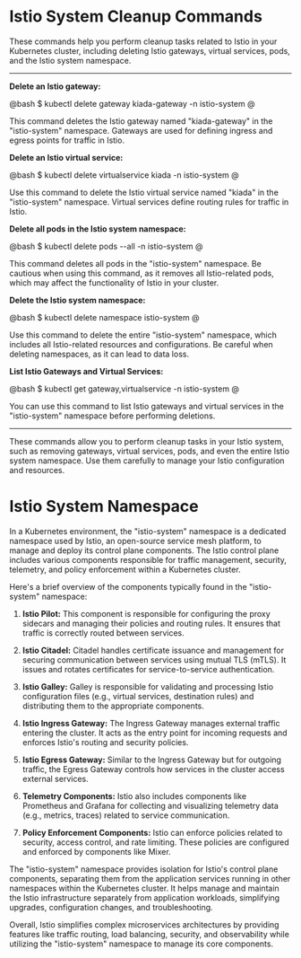 # Istio System Cleanup Commands

These commands help you perform cleanup tasks related to Istio in your Kubernetes cluster, including deleting Istio gateways, virtual services, pods, and the Istio system namespace.

---

**Delete an Istio gateway:**

@bash
$ kubectl delete gateway kiada-gateway -n istio-system
@

This command deletes the Istio gateway named "kiada-gateway" in the "istio-system" namespace. Gateways are used for defining ingress and egress points for traffic in Istio.

**Delete an Istio virtual service:**

@bash
$ kubectl delete virtualservice kiada -n istio-system
@

Use this command to delete the Istio virtual service named "kiada" in the "istio-system" namespace. Virtual services define routing rules for traffic in Istio.

**Delete all pods in the Istio system namespace:**

@bash
$ kubectl delete pods --all -n istio-system
@

This command deletes all pods in the "istio-system" namespace. Be cautious when using this command, as it removes all Istio-related pods, which may affect the functionality of Istio in your cluster.

**Delete the Istio system namespace:**

@bash
$ kubectl delete namespace istio-system
@

Use this command to delete the entire "istio-system" namespace, which includes all Istio-related resources and configurations. Be careful when deleting namespaces, as it can lead to data loss.

**List Istio Gateways and Virtual Services:**

@bash
$ kubectl get gateway,virtualservice -n istio-system
@

You can use this command to list Istio gateways and virtual services in the "istio-system" namespace before performing deletions.

---

These commands allow you to perform cleanup tasks in your Istio system, such as removing gateways, virtual services, pods, and even the entire Istio system namespace. Use them carefully to manage your Istio configuration and resources.

# Istio System Namespace

In a Kubernetes environment, the "istio-system" namespace is a dedicated namespace used by Istio, an open-source service mesh platform, to manage and deploy its control plane components. The Istio control plane includes various components responsible for traffic management, security, telemetry, and policy enforcement within a Kubernetes cluster.

Here's a brief overview of the components typically found in the "istio-system" namespace:

1. **Istio Pilot:** This component is responsible for configuring the proxy sidecars and managing their policies and routing rules. It ensures that traffic is correctly routed between services.

2. **Istio Citadel:** Citadel handles certificate issuance and management for securing communication between services using mutual TLS (mTLS). It issues and rotates certificates for service-to-service authentication.

3. **Istio Galley:** Galley is responsible for validating and processing Istio configuration files (e.g., virtual services, destination rules) and distributing them to the appropriate components.

4. **Istio Ingress Gateway:** The Ingress Gateway manages external traffic entering the cluster. It acts as the entry point for incoming requests and enforces Istio's routing and security policies.

5. **Istio Egress Gateway:** Similar to the Ingress Gateway but for outgoing traffic, the Egress Gateway controls how services in the cluster access external services.

6. **Telemetry Components:** Istio also includes components like Prometheus and Grafana for collecting and visualizing telemetry data (e.g., metrics, traces) related to service communication.

7. **Policy Enforcement Components:** Istio can enforce policies related to security, access control, and rate limiting. These policies are configured and enforced by components like Mixer.

The "istio-system" namespace provides isolation for Istio's control plane components, separating them from the application services running in other namespaces within the Kubernetes cluster. It helps manage and maintain the Istio infrastructure separately from application workloads, simplifying upgrades, configuration changes, and troubleshooting.

Overall, Istio simplifies complex microservices architectures by providing features like traffic routing, load balancing, security, and observability while utilizing the "istio-system" namespace to manage its core components.
